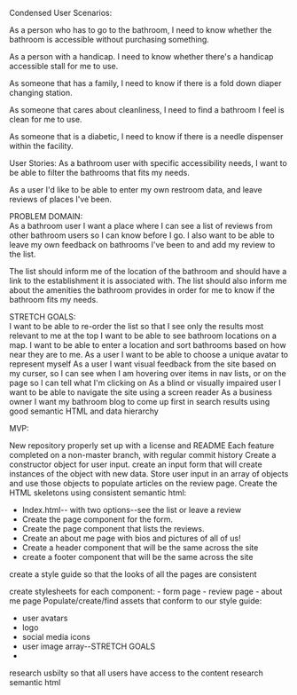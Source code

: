 Condensed User Scenarios:

As a person who has to go to the bathroom, I need to know whether the bathroom is accessible without purchasing something.

As a person with a handicap. I need to know whether there's a handicap accessible stall for me to use.

As someone that has a family, I need to know if there is a fold down diaper changing station.

As someone that cares about cleanliness, I need to find a bathroom I feel is clean for me to use.

As someone that is a diabetic, I need to know if there is a needle dispenser within the facility.

User Stories:
As a bathroom user with specific accessibility needs, I want to be able to filter the bathrooms that fits my needs.

As a user I'd like to be able to enter my own restroom data, and leave reviews of places I've been.

PROBLEM DOMAIN:  
As a bathroom user I want a place where I can see a list of reviews from other bathroom users so I can know before I go.  I also want to be able to leave my own feedback on bathrooms I've been to and add my review to the list.

The list should inform me of the location of the bathroom and should have a link to the establishment it is associated with. The list should also inform me about the amenities the bathroom provides in order for me to know if the bathroom fits my needs.

STRETCH GOALS:  
I want to be able to re-order the list so that I see only the  results most relevant to me at the top
I want to be able to see bathroom locations on a map.
I want to be able to enter a location and sort bathrooms based on how near they are to me.
As a user I want to be able to choose a unique avatar to represent myself
As a user I want visual feedback from the site based on my curser, so I can see when I am hovering over items in nav lists, or on the page so I can tell what I'm clicking on
As a blind or visually impaired user I want to be able to navigate the site using a screen reader
As a business owner I want my bathroom blog to come up first in search results using good semantic HTML and data hierarchy



MVP:  

New repository properly set up with a license and README
Each feature completed on a non-master branch, with regular commit history
Create a constructor object for user input.
create an input form that will create instances of the object with new data.
Store user input in an array of objects and use those objects to populate articles on the review page.
Create the HTML skeletons using consistent semantic html:
- Index.html-- with two options--see the list or leave a review
- Create the page component for the form.  
- Create the page component that lists the reviews.   
- Create an about me page with bios and pictures of all of us!  
- Create a header component that will be the same across the site
- create a footer component that will be the same across the site

create a style guide so that the looks of all the pages are consistent

create stylesheets for each component:
    - form page
    - review page
    - about me page
Populate/create/find assets that conform to our style guide:
- user avatars
- logo
- social media icons
- user image array--STRETCH GOALS
-
research usbilty so that all users have access to the content
research semantic html

